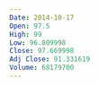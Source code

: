 ```yaml
---
Date: 2014-10-17
Open: 97.5
High: 99
Low: 96.809998
Close: 97.669998
Adj Close: 91.331619
Volume: 68179700
---
```

